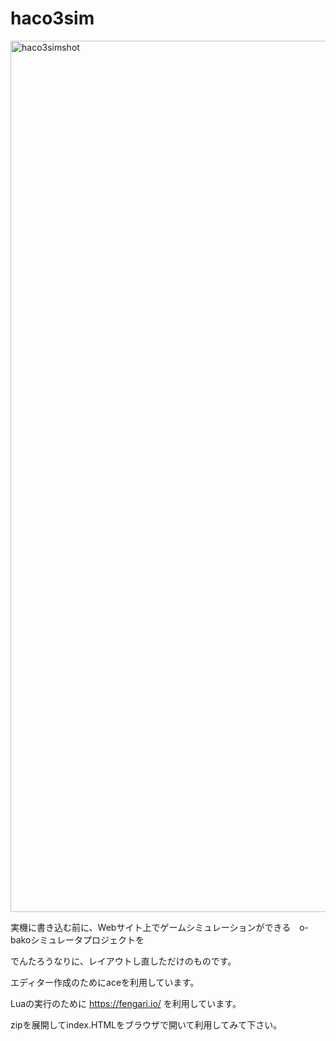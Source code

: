 # haco3sim

<img width="1394" alt="haco3simshot" src="https://user-images.githubusercontent.com/77978725/186815432-546b366c-f257-40b3-8b64-7f0b5c39e169.png">

実機に書き込む前に、Webサイト上でゲームシミュレーションができる　o-bakoシミュレータプロジェクトを

でんたろうなりに、レイアウトし直しただけのものです。 

エディター作成のためにaceを利用しています。 

Luaの実行のために https://fengari.io/ を利用しています。

zipを展開してindex.HTMLをブラウザで開いて利用してみて下さい。
